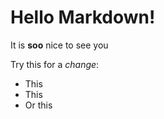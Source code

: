 
# Hello Markdown!

It is **soo** nice to see you

Try this for a *change*:

* This
* This
* Or this
